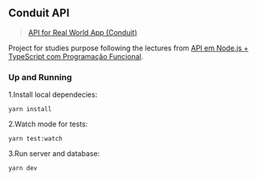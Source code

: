 
## Conduit API 

>[API for Real World App (Conduit)](https://github.com/gothinkster/realworld)

Project for studies purpose following the lectures from  [API em Node.js + TypeScript com Programação Funcional](https://www.youtube.com/watch?v=G-wGMfiLW0Y&list=PLr4c053wuXU_2sufpBUxu3bLRBbyWt4lX&index=2).

### Up and Running

1.Install local dependecies:

```
yarn install
```

2.Watch mode for tests:

```
yarn test:watch
```

3.Run server and database:

```
yarn dev
```
